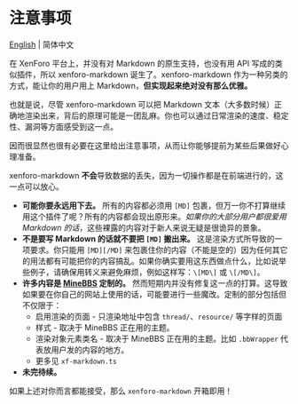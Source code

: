 # 注意事项

[English](./important-notes.md) | 简体中文

在 XenForo 平台上，并没有对 Markdown 的原生支持，也没有用 API 写成的类似插件，所以 xenforo-markdown 诞生了。xenforo-markdown 作为一种另类的方式，能让你的用户用上 Markdown，**但实现起来绝对没有那么优雅。**

也就是说，尽管 xenforo-markdown 可以把 Markdown 文本（大多数时候）正确地渲染出来，背后的原理可能是一团乱麻。你也可以通过日常渲染的速度、稳定性、漏洞等方面感受到这一点。

因而很显然也很有必要在这里给出注意事项，从而让你能够提前为某些后果做好心理准备。

xenforo-markdown **不会**导致数据的丢失，因为一切操作都是在前端进行的，这一点可以放心。

- **可能你要永远用下去。** 所有的内容都必须用 `[MD]` 包裹，但万一你不打算继续用这个插件了呢？所有的内容都会现出原形来。*如果你的大部分用户都很爱用 Markdown 的话*，这些裸露的内容对于新人来说无疑是很诡异的景象。
- **不是要写 Markdown 的话就不要把 `[MD]` 搬出来。** 这是渲染方式所导致的一项要求。你只能用 `[MD][/MD]` 来包裹住你的内容（不能是空的）因为任何其它的用法都有可能把你的内容搞乱。如果你确实要用这东西做点什么，比如说举些例子，请确保用转义来避免麻烦，例如这样写：`\[MD\]` 或  `\[/MD\]`。
- **许多内容是 [MineBBS](https://minebbs.com) 定制的。** 然而短期内并没有修复这一点的打算。这导致如果要在你自己的网站上使用的话，可能要进行一些魔改。定制的部分包括但不仅限于：
  - 启用渲染的页面 - 只渲染地址中包含 `thread/`、`resource/` 等字样的页面
  - 样式 - 取决于 MineBBS 正在用的主题。
  - 渲染对象元素类名 - 取决于 MineBBS 正在用的主题。比如 `.bbWrapper` 代表放用户发的内容的地方。
  - 更多见 `xf-markdown.ts`
- **未完待续。**

如果上述对你而言都能接受，那么 `xenforo-markdown` 开箱即用！